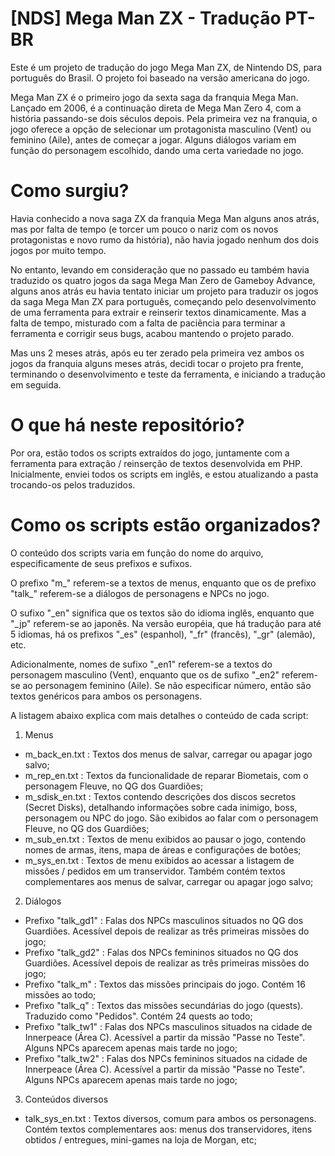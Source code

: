 # [NDS] Mega Man ZX - Tradução PT-BR

Este é um projeto de tradução do jogo Mega Man ZX, de Nintendo DS, para português do Brasil. O projeto foi baseado na versão americana do jogo.

Mega Man ZX é o primeiro jogo da sexta saga da franquia Mega Man. Lançado em 2006, é a continuação direta de Mega Man Zero 4, com a história passando-se dois séculos depois. Pela primeira vez na franquia, o jogo oferece a opção de selecionar um protagonista masculino (Vent) ou feminino (Aile), antes de começar a jogar. Alguns diálogos variam em função do personagem escolhido, dando uma certa variedade no jogo.

# Como surgiu?

Havia conhecido a nova saga ZX da franquia Mega Man alguns anos atrás, mas por falta de tempo (e torcer um pouco o nariz com os novos protagonistas e novo rumo da história), não havia jogado nenhum dos dois jogos por muito tempo.

No entanto, levando em consideração que no passado eu também havia traduzido os quatro jogos da saga Mega Man Zero de Gameboy Advance, alguns anos atrás eu havia tentato iniciar um projeto para traduzir os jogos da saga Mega Man ZX para português, começando pelo desenvolvimento de uma ferramenta para extrair e reinserir textos dinamicamente. Mas a falta de tempo, misturado com a falta de paciência para terminar a ferramenta e corrigir seus bugs, acabou mantendo o projeto parado.

Mas uns 2 meses atrás, após eu ter zerado pela primeira vez ambos os jogos da franquia alguns meses atrás, decidi tocar o projeto pra frente, terminando o desenvolvimento e teste da ferramenta, e iniciando a tradução em seguida.

# O que há neste repositório?

Por ora, estão todos os scripts extraídos do jogo, juntamente com a ferramenta para extração / reinserção de textos desenvolvida em PHP. Inicialmente, enviei todos os scripts em inglês, e estou atualizando a pasta trocando-os pelos traduzidos.

# Como os scripts estão organizados?

O conteúdo dos scripts varia em função do nome do arquivo, especificamente de seus prefixos e sufixos.

O prefixo "m_" referem-se a textos de menus, enquanto que os de prefixo "talk_" referem-se a diálogos de personagens e NPCs no jogo.

O sufixo "_en" significa que os textos são do idioma inglês, enquanto que "_jp" referem-se ao japonês. Na versão européia, que há tradução para até 5 idiomas, há os prefixos "_es" (espanhol), "_fr" (francês), "_gr" (alemão), etc.

Adicionalmente, nomes de sufixo "_en1" referem-se a textos do personagem masculino (Vent), enquanto que os de sufixo "_en2" referem-se ao personagem feminino (Aile). Se não especificar número, então são textos genéricos para ambos os personagens.

A listagem abaixo explica com mais detalhes o conteúdo de cada script:

1. Menus
 - m_back_en.txt : Textos dos menus de salvar, carregar ou apagar jogo salvo;
 - m_rep_en.txt : Textos da funcionalidade de reparar Biometais, com o personagem Fleuve, no QG dos Guardiões;
 - m_sdisk_en.txt : Textos contendo descrições dos discos secretos (Secret Disks), detalhando informações sobre cada inimigo, boss, personagem ou NPC do jogo. São exibidos ao falar com o personagem Fleuve, no QG dos Guardiões;
 - m_sub_en.txt : Textos de menu exibidos ao pausar o jogo, contendo nomes de armas, itens, mapa de áreas e configurações de botões;
 - m_sys_en.txt : Textos de menu exibidos ao acessar a listagem de missões / pedidos em um transervidor. Também contém textos complementares aos menus de salvar, carregar ou apagar jogo salvo;
2. Diálogos
 - Prefixo "talk_gd1" : Falas dos NPCs masculinos situados no QG dos Guardiões. Acessível depois de realizar as três primeiras missões do jogo;
 - Prefixo "talk_gd2" : Falas dos NPCs femininos situados no QG dos Guardiões. Acessível depois de realizar as três primeiras missões do jogo;
 - Prefixo "talk_m" : Textos das missões principais do jogo. Contém 16 missões ao todo;
 - Prefixo "talk_q" : Textos das missões secundárias do jogo (quests). Traduzido como "Pedidos". Contém 24 quests ao todo;
 - Prefixo "talk_tw1" : Falas dos NPCs masculinos situados na cidade de Innerpeace (Área C). Acessível a partir da missão "Passe no Teste". Alguns NPCs aparecem apenas mais tarde no jogo;
 - Prefixo "talk_tw2" : Falas dos NPCs femininos situados na cidade de Innerpeace (Área C). Acessível a partir da missão "Passe no Teste". Alguns NPCs aparecem apenas mais tarde no jogo;
3. Conteúdos diversos
 - talk_sys_en.txt : Textos diversos, comum para ambos os personagens. Contém textos complementares aos: menus dos transervidores, itens obtidos / entregues, mini-games na loja de Morgan, etc;
